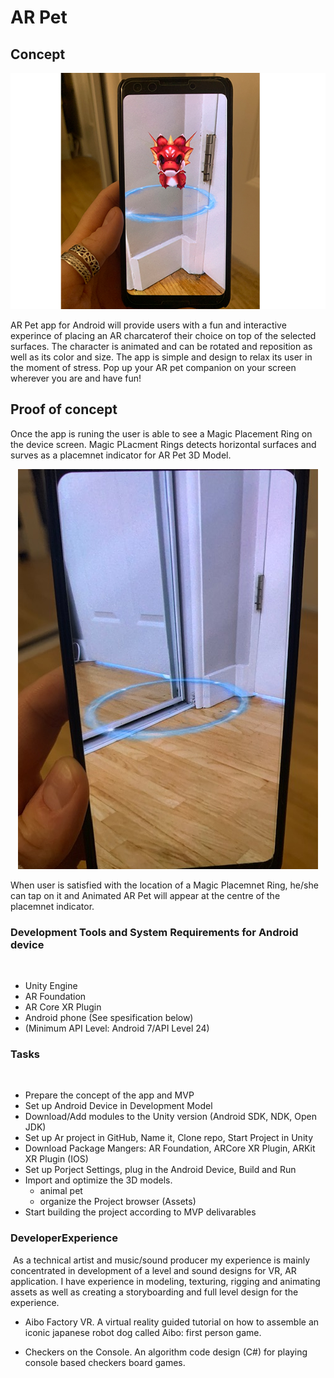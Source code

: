 # AR Pet


## Concept

<p align="center">
  <img src="dino_PH.png"> 
</p>


AR Pet app for Android will provide users with a fun and interactive experince of placing an AR charcaterof their choice on top of the selected surfaces. The character is animated and can be rotated and reposition as well as its color and size. The app is simple and design to relax its user in the moment of stress. Pop up your AR pet companion on your screen wherever you are and have fun!


## Proof of concept
Once the app is runing the user is able to see a Magic Placement Ring on the device screen. Magic PLacment Rings detects horizontal surfaces and surves as a placemnet indicator for AR Pet 3D Model.  
<p align="center">
  <img src="Magic_Circle.jpg"> 
</p>
When user is satisfied with the location of a Magic Placemnet Ring, he/she can tap on it and Animated AR Pet will appear at the centre of the placemnet indicator. 


### Development Tools and System Requirements for Android device
​
- Unity Engine
- AR Foundation 
- AR Core XR Plugin
- Android phone (See spesification below)
- (Minimum API Level: Android 7/API Level 24)


### Tasks
​
- Prepare the concept of the app and MVP
- Set up Android Device in Development Model
- Download/Add modules to the Unity version (Android SDK, NDK, Open JDK)
- Set up Ar project in GitHub, Name it, Clone repo, Start Project in Unity
- Download Package Mangers: AR Foundation, ARCore XR Plugin, ARKit XR Plugin (IOS)
- Set up Porject Settings, plug in the Android Device, Build and Run
- Import and optimize the 3D models.
​
	- animal pet
​
	- organize the Project browser (Assets)
- Start building the project according to MVP delivarables
​
​
### DeveloperExperience
​
As a technical artist and music/sound producer my experience is mainly concentrated in development of a level and sound designs for VR, AR application. I have experience in modeling, texturing, rigging and animating assets as well as creating a storyboarding and full level design for the experience. 

- Aibo Factory VR.
A virtual reality guided tutorial on how to assemble an iconic japanese robot dog called Aibo: first person game. 


- Checkers on the Console. 
An algorithm code design (C#)  for playing console based checkers board games.



		
